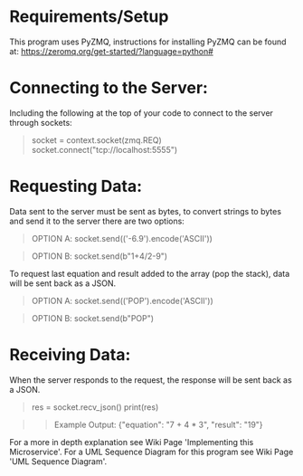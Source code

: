 # Requirements/Setup
This program uses PyZMQ, instructions for installing PyZMQ can be found at: https://zeromq.org/get-started/?language=python#

# Connecting to the Server:
Including the following at the top of your code to connect to the server through sockets:
> socket = context.socket(zmq.REQ)
> socket.connect("tcp://localhost:5555")

# Requesting Data:
Data sent to the server must be sent as bytes, to convert strings to bytes and send it to the server there are two options:
> OPTION A:
> socket.send(('-6.9').encode('ASCII'))

> OPTION B:
> socket.send(b"1+4/2-9")

To request last equation and result added to the array (pop the stack), data will be sent back as a JSON.
> OPTION A:
> socket.send(('POP').encode('ASCII'))

> OPTION B:
> socket.send(b"POP")

# Receiving Data:
When the server responds to the request, the response will be sent back as a JSON. 
> res = socket.recv_json()
> print(res)

> > Example Output: {"equation": "7 + 4 * 3", "result": "19"}
  
For a more in depth explanation see Wiki Page 'Implementing this Microservice'.
For a UML Sequence Diagram for this program see Wiki Page 'UML Sequence Diagram'.
